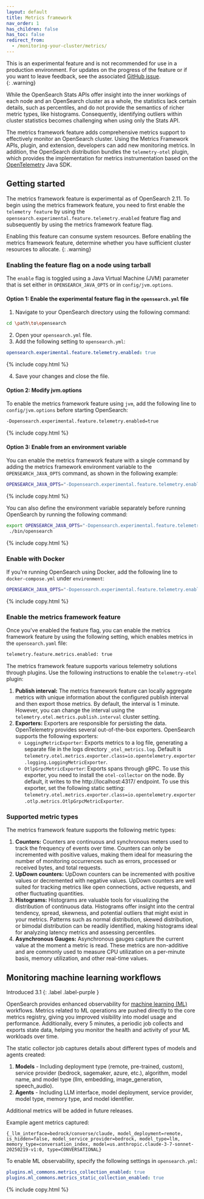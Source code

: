 ```yaml
---
layout: default
title: Metrics framework
nav_order: 1
has_children: false
has_toc: false
redirect_from:
  - /monitoring-your-cluster/metrics/
---
```


This is an experimental feature and is not recommended for use in a production environment. For updates on the progress of the feature or if you want to leave feedback, see the associated [GitHub issue](https://github.com/opensearch-project/OpenSearch/issues/10141).    
{: .warning}

While the OpenSearch Stats APIs offer insight into the inner workings of each node and an OpenSearch cluster as a whole, the statistics lack certain details, such as percentiles, and do not provide the semantics of richer metric types, like histograms. Consequently, identifying outliers within cluster statistics becomes challenging when using only the Stats API. 

The metrics framework feature adds comprehensive metrics support to effectively monitor an OpenSearch cluster. Using the Metrics Framework APIs, plugin, and extension, developers can add new monitoring metrics. In addition, the OpenSearch distribution bundles the `telemetry-otel` plugin, which provides the implementation for metrics instrumentation based on the [OpenTelemetry](https://opentelemetry.io) Java SDK.


## Getting started

The metrics framework feature is experimental as of OpenSearch 2.11. To begin using the metrics framework feature, you need to first enable the `telemetry feature` by using the `opensearch.experimental.feature.telemetry.enabled` feature flag and subsequently by using the metrics framework feature flag. 

Enabling this feature can consume system resources. Before enabling the metrics framework feature, determine whether you have sufficient cluster resources to allocate.
{: .warning}

### Enabling the feature flag on a node using tarball

The `enable` flag is toggled using a Java Virtual Machine (JVM) parameter that is set either in `OPENSEARCH_JAVA_OPTS` or in `config/jvm.options`.

#### Option 1: Enable the experimental feature flag in the `opensearch.yml` file

1. Navigate to your OpenSearch directory using the following command:

  ```bash
  cd \path\to\opensearch
  ```

2. Open your `opensearch.yml` file.
3. Add the following setting to `opensearch.yml`:

  ```yaml
  opensearch.experimental.feature.telemetry.enabled: true
  ```
  {% include copy.html %}

4. Save your changes and close the file.

#### Option 2: Modify jvm.options

To enable the metrics framework feature using `jvm`, add the following line to `config/jvm.options` before starting OpenSearch:

```bash
-Dopensearch.experimental.feature.telemetry.enabled=true
```
{% include copy.html %}

#### Option 3: Enable from an environment variable

You can enable the metrics framework feature with a single command by adding the metrics framework environment variable to the `OPENSEARCH_JAVA_OPTS` command, as shown in the following example:

```bash
OPENSEARCH_JAVA_OPTS="-Dopensearch.experimental.feature.telemetry.enabled=true" ./opensearch-2.9.0/bin/opensearch
```
{% include copy.html %}

You can also define the environment variable separately before running OpenSearch by running the following command:

```bash
export OPENSEARCH_JAVA_OPTS="-Dopensearch.experimental.feature.telemetry.enabled=true"
 ./bin/opensearch
```
{% include copy.html %}

### Enable with Docker 

If you're running OpenSearch using Docker, add the following line to `docker-compose.yml` under `environment`:

```bash
OPENSEARCH_JAVA_OPTS="-Dopensearch.experimental.feature.telemetry.enabled=true"
```
{% include copy.html %}


### Enable the metrics framework feature

Once you've enabled the feature flag, you can enable the metrics framework feature by using the following setting, which enables metrics in the `opensearch.yaml` file:

```bash
telemetry.feature.metrics.enabled: true
```

The metrics framework feature supports various telemetry solutions through plugins. Use the following instructions to enable the `telemetry-otel` plugin:


1. **Publish interval:** The metrics framework feature can locally aggregate metrics with unique information about the configured publish interval and then export those metrics. By default, the interval is 1 minute. However, you can change the interval using the `telemetry.otel.metrics.publish.interval` cluster setting.
2. **Exporters:** Exporters are responsible for persisting the data. OpenTelemetry provides several out-of-the-box exporters. OpenSearch supports the following exporters:
    - `LoggingMetricExporter`: Exports metrics to a log file, generating a separate file in the logs directory `_otel_metrics.log`. Default is `telemetry.otel.metrics.exporter.class=io.opentelemetry.exporter.logging.LoggingMetricExporter`.
    - `OtlpGrpcMetricExporter`: Exports spans through gRPC. To use this exporter, you need to install the `otel-collector` on the node. By default, it writes to the http://localhost:4317/ endpoint. To use this exporter, set the following static setting: `telemetry.otel.metrics.exporter.class=io.opentelemetry.exporter.otlp.metrics.OtlpGrpcMetricExporter`.
  
### Supported metric types

The metrics framework feature supports the following metric types:

1. **Counters:** Counters are continuous and synchronous meters used to track the frequency of events over time. Counters can only be incremented with positive values, making them ideal for measuring the number of monitoring occurrences such as errors, processed or received bytes, and total requests.
2. **UpDown counters:** UpDown counters can be incremented with positive values or decremented with negative values. UpDown counters are well suited for tracking metrics like open connections, active requests, and other fluctuating quantities.
3. **Histograms:** Histograms are valuable tools for visualizing the distribution of continuous data. Histograms offer insight into the central tendency, spread, skewness, and potential outliers that might exist in your metrics. Patterns such as normal distribution, skewed distribution, or bimodal distribution can be readily identified, making histograms ideal for analyzing latency metrics and assessing percentiles.
4. **Asynchronous Gauges:** Asynchronous gauges capture the current value at the moment a metric is read. These metrics are non-additive and are commonly used to measure CPU utilization on a per-minute basis, memory utilization, and other real-time values.

## Monitoring machine learning workflows
Introduced 3.1
{: .label .label-purple }

OpenSearch provides enhanced observability for [machine learning (ML)]({{site.url}}{{site.baseurl}}/ml-commons-plugin/) workflows. Metrics related to ML operations are pushed directly to the core metrics registry, giving you improved visibility into model usage and performance. Additionally, every 5 minutes, a periodic job collects and exports state data, helping you monitor the health and activity of your ML workloads over time.

The static collector job captures details about different types of models and agents created:

1. **Models** - Including deployment type (remote, pre-trained, custom), service provider (bedrock, sagemaker, azure, etc.), algorithm, model name, and model type (llm, embedding, image_generation, speech_audio).
2. **Agents** - Including LLM interface, model deployment, service provider, model type, memory type, and model identifier.

Additional metrics will be added in future releases.

Example agent metrics captured:
```
{_llm_interface=bedrock/converse/claude, model_deployment=remote, is_hidden=false, model_service_provider=bedrock, model_type=llm, memory_type=conversation_index, model=us.anthropic.claude-3-7-sonnet-20250219-v1:0, type=CONVERSATIONAL}
```

To enable ML observability, specify the following settings in `opensearch.yml`:

```yaml
plugins.ml_commons.metrics_collection_enabled: true
plugins.ml_commons.metrics_static_collection_enabled: true
```
{% include copy.html %}
